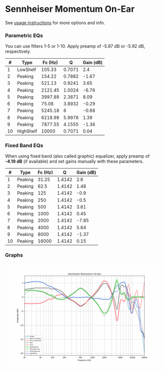 # Sennheiser Momentum On-Ear
See [usage instructions](https://github.com/jaakkopasanen/AutoEq#usage) for more options and info.

### Parametric EQs
You can use filters 1-5 or 1-10. Apply preamp of -5.97 dB or -5.92 dB, respectively.

|   # | Type      |   Fc (Hz) |      Q |   Gain (dB) |
|-----|-----------|-----------|--------|-------------|
|   1 | LowShelf  |    105.33 | 0.7071 |        2.4  |
|   2 | Peaking   |    154.22 | 0.7882 |       -1.67 |
|   3 | Peaking   |    521.13 | 0.9241 |        3.65 |
|   4 | Peaking   |   2121.45 | 1.0024 |       -6.76 |
|   5 | Peaking   |   3997.89 | 2.3871 |        8.09 |
|   6 | Peaking   |     75.06 | 3.8932 |       -0.29 |
|   7 | Peaking   |   5245.18 | 6      |       -0.68 |
|   8 | Peaking   |   6218.98 | 5.9978 |        1.39 |
|   9 | Peaking   |   7877.55 | 4.1555 |       -1.36 |
|  10 | HighShelf |  10000    | 0.7071 |        0.04 |

### Fixed Band EQs
When using fixed band (also called graphic) equalizer, apply preamp of **-4.19 dB** (if available) and set gains manually with these parameters.

|   # | Type    |   Fc (Hz) |      Q |   Gain (dB) |
|-----|---------|-----------|--------|-------------|
|   1 | Peaking |     31.25 | 1.4142 |        2.6  |
|   2 | Peaking |     62.5  | 1.4142 |        1.48 |
|   3 | Peaking |    125    | 1.4142 |       -0.9  |
|   4 | Peaking |    250    | 1.4142 |       -0.5  |
|   5 | Peaking |    500    | 1.4142 |        3.61 |
|   6 | Peaking |   1000    | 1.4142 |        0.45 |
|   7 | Peaking |   2000    | 1.4142 |       -7.85 |
|   8 | Peaking |   4000    | 1.4142 |        5.64 |
|   9 | Peaking |   8000    | 1.4142 |       -1.37 |
|  10 | Peaking |  16000    | 1.4142 |        0.15 |

### Graphs
![](./Sennheiser%20Momentum%20On-Ear.png)
